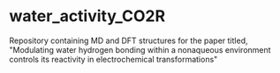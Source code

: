 # water_activity_CO2R
Repository containing MD and DFT structures for the paper titled, "Modulating water hydrogen bonding within a nonaqueous environment controls its reactivity in electrochemical transformations"
